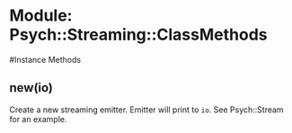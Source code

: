 # Module: Psych::Streaming::ClassMethods
    




#Instance Methods
## new(io) [](#method-i-new)
Create a new streaming emitter.  Emitter will print to `io`.  See
Psych::Stream for an example.

